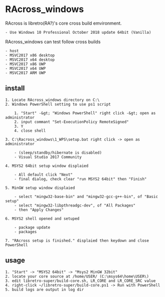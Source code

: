 RAcross_windows
===============

RAcross is libretro(RA?)'s core cross build emvironment.

	- Use Windows 10 Professional October 2018 update 64bit (Vanilla)

RAcross_windows can test follow cross builds

	- host
	- MSVC2017 x86 desktop
	- MSVC2017 x64 desktop
	- MSVC2017 x86 UWP
	- MSVC2017 x64 UWP
	- MSVC2017 ARM UWP

install
-------

	1. Locate RAcross_windows directory on C:\
	2. Windows PowerShell setting to use ps1 script

		1. "Start" -&gt; "Windows PowerShell" right click -&gt; open as administrator
		2. input commant "Set-ExecutionPolicy RemoteSigned"
		3. Y
		4. close shell

	3. C:\Racross_windows\1_WPS\setup.bat right click -> open as administrator

		- (sleep/standby/hibernate is disabled)
		- Visual Studio 2017 Community

	4. MSYS2 64bit setup window displaied

		- All default click "Next"
		- final dialog, check clear "run MSYS2 64bit" then "Finish"

	5. MinGW setup window displaied

		- select "mingw32-base-bin" and "mingw32-gcc-g++-bin", of "Basic setup"
		- select "mingw32-libpthreadgc-dev", of "All Packages"
		- then "Apply Changes"

	6. MSYS2 shell opened and setuped

		- package update
		- packages

	7. "RAcross setup is finished." displaied then keydown and close PowerShell

usage
-----

	1. "Start" -> "MSYS2 64bit" -> "Msys2 MinGW 32bit"
	2. locate your core source at /home/USER/ (C:\msys64\home\USER\)
	3. edit libretro-super/build-core.sh, LR_CORE and LR_CORE_SRC value
	4. right-click ~/libretro-super/build-core.ps1 -> Run with PowerShell
	5. build logs are output in log dir

